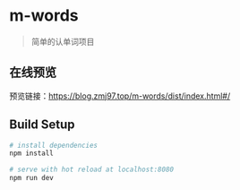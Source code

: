 # m-words

> 简单的认单词项目

## 在线预览

预览链接：https://blog.zmj97.top/m-words/dist/index.html#/

## Build Setup

``` bash
# install dependencies
npm install

# serve with hot reload at localhost:8080
npm run dev
```


